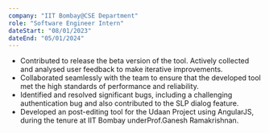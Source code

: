 ```yaml
---
company: "IIT Bombay@CSE Department"
role: "Software Engineer Intern"
dateStart: "08/01/2023"
dateEnd: "05/01/2024"
---
```


- Contributed to release the beta version of the tool. Actively collected and analysed user feedback to make iterative improvements.
- Collaborated seamlessly with the team to ensure that the developed tool met the high standards of performance and reliability.
- Identified and resolved significant bugs, including a challenging authentication bug and also contributed to the SLP dialog feature.
- Developed an post-editing tool for the Udaan Project using AngularJS, during the tenure at IIT Bombay underProf.Ganesh Ramakrishnan.
